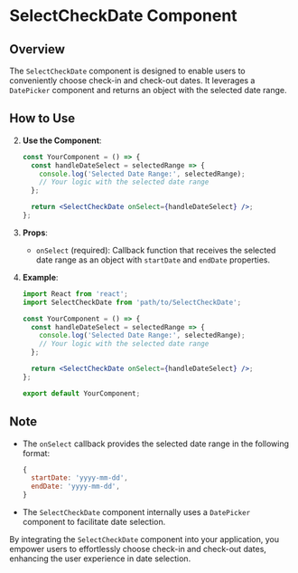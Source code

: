 # SelectCheckDate Component

## Overview

The `SelectCheckDate` component is designed to enable users to conveniently choose check-in and check-out dates. It leverages a `DatePicker` component and returns an object with the selected date range.

## How to Use

2. **Use the Component**:

   ```jsx
   const YourComponent = () => {
     const handleDateSelect = selectedRange => {
       console.log('Selected Date Range:', selectedRange);
       // Your logic with the selected date range
     };

     return <SelectCheckDate onSelect={handleDateSelect} />;
   };
   ```

3. **Props**:

   - `onSelect` (required): Callback function that receives the selected date range as an object with `startDate` and `endDate` properties.

4. **Example**:

   ```jsx
   import React from 'react';
   import SelectCheckDate from 'path/to/SelectCheckDate';

   const YourComponent = () => {
     const handleDateSelect = selectedRange => {
       console.log('Selected Date Range:', selectedRange);
       // Your logic with the selected date range
     };

     return <SelectCheckDate onSelect={handleDateSelect} />;
   };

   export default YourComponent;
   ```

## Note

- The `onSelect` callback provides the selected date range in the following format:

  ```javascript
  {
    startDate: 'yyyy-mm-dd',
    endDate: 'yyyy-mm-dd',
  }
  ```

- The `SelectCheckDate` component internally uses a `DatePicker` component to facilitate date selection.

By integrating the `SelectCheckDate` component into your application, you empower users to effortlessly choose check-in and check-out dates, enhancing the user experience in date selection.
